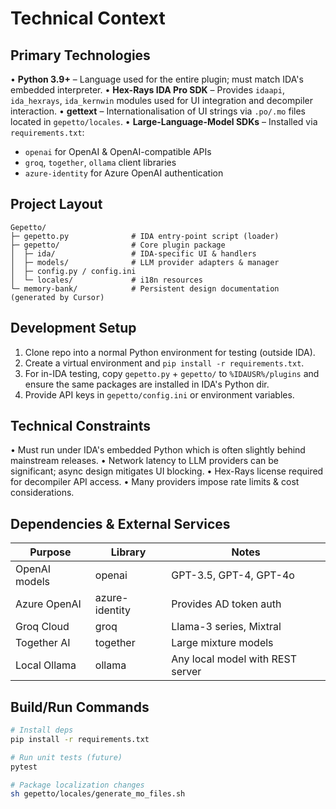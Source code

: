 # Technical Context

## Primary Technologies
• **Python 3.9+** – Language used for the entire plugin; must match IDA's embedded interpreter.
• **Hex-Rays IDA Pro SDK** – Provides `idaapi`, `ida_hexrays`, `ida_kernwin` modules used for UI integration and decompiler interaction.
• **gettext** – Internationalisation of UI strings via `.po/.mo` files located in `gepetto/locales`.
• **Large-Language-Model SDKs** – Installed via `requirements.txt`:
  * `openai` for OpenAI & OpenAI-compatible APIs
  * `groq`, `together`, `ollama` client libraries
  * `azure-identity` for Azure OpenAI authentication

## Project Layout
```
Gepetto/
├─ gepetto.py              # IDA entry-point script (loader)
├─ gepetto/                # Core plugin package
│  ├─ ida/                 # IDA-specific UI & handlers
│  ├─ models/              # LLM provider adapters & manager
│  ├─ config.py / config.ini
│  └─ locales/             # i18n resources
└─ memory-bank/            # Persistent design documentation (generated by Cursor)
```

## Development Setup
1. Clone repo into a normal Python environment for testing (outside IDA).
2. Create a virtual environment and `pip install -r requirements.txt`.
3. For in-IDA testing, copy `gepetto.py` + `gepetto/` to `%IDAUSR%/plugins` and ensure the same packages are installed in IDA's Python dir.
4. Provide API keys in `gepetto/config.ini` or environment variables.

## Technical Constraints
• Must run under IDA's embedded Python which is often slightly behind mainstream releases.
• Network latency to LLM providers can be significant; async design mitigates UI blocking.
• Hex-Rays license required for decompiler API access.
• Many providers impose rate limits & cost considerations.

## Dependencies & External Services
| Purpose | Library | Notes |
|---------|---------|-------|
| OpenAI models | openai | GPT-3.5, GPT-4, GPT-4o |
| Azure OpenAI | azure-identity | Provides AD token auth |
| Groq Cloud | groq | Llama-3 series, Mixtral |
| Together AI | together | Large mixture models |
| Local Ollama | ollama | Any local model with REST server |

## Build/Run Commands
```sh
# Install deps
pip install -r requirements.txt

# Run unit tests (future)
pytest

# Package localization changes
sh gepetto/locales/generate_mo_files.sh
``` 